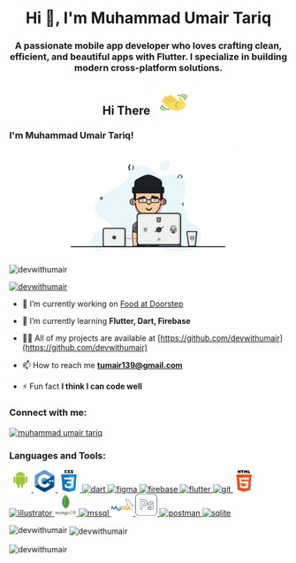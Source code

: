 <h1 align="center">Hi 👋, I'm Muhammad Umair Tariq</h1>
<h3 align="center">A passionate mobile app developer who loves crafting clean, efficient, and beautiful apps with Flutter. I specialize in building modern cross-platform solutions.</h3>

<h2 align="center"> Hi There 
    <img src="https://github.com/devwithumair/devwithumair/blob/main/wave.gif" 
         alt="Waving hand animated gif"
         height="45"
         width="75" />
</h2>

<h3> I'm Muhammad Umair Tariq!</h3>

<div align="center">
 <img src="https://github.com/devwithumair/devwithumair/blob/main/coding.gif" width="60%" loop=infinite alt="Coding Animation">
</div>

<p align="left"> <img src="https://komarev.com/ghpvc/?username=devwithumair&label=Profile%20views&color=0e75b6&style=flat" alt="devwithumair" /> </p>

<p align="left"> <a href="https://github.com/ryo-ma/github-profile-trophy"><img src="https://github-profile-trophy.vercel.app/?username=devwithumair" alt="devwithumair" /></a> </p>

- 🔭 I’m currently working on [Food at Doorstep](https://github.com/devwithumair/FoodatDoorStep)

- 🌱 I’m currently learning **Flutter, Dart, Firebase**

- 👨‍💻 All of my projects are available at [https://github.com/devwithumair](https://github.com/devwithumair)

- 📫 How to reach me **tumair139@gmail.com**

- ⚡ Fun fact **I think I can code well**

<h3 align="left">Connect with me:</h3>
<p align="left">
<a href="https://linkedin.com/in/muhammad umair tariq" target="blank"><img align="center" src="https://raw.githubusercontent.com/rahuldkjain/github-profile-readme-generator/master/src/images/icons/Social/linked-in-alt.svg" alt="muhammad umair tariq" height="30" width="40" /></a>
</p>

<h3 align="left">Languages and Tools:</h3>
<p align="left"> <a href="https://developer.android.com" target="_blank" rel="noreferrer"> <img src="https://raw.githubusercontent.com/devicons/devicon/master/icons/android/android-original-wordmark.svg" alt="android" width="40" height="40"/> </a> <a href="https://www.w3schools.com/cpp/" target="_blank" rel="noreferrer"> <img src="https://raw.githubusercontent.com/devicons/devicon/master/icons/cplusplus/cplusplus-original.svg" alt="cplusplus" width="40" height="40"/> </a> <a href="https://www.w3schools.com/css/" target="_blank" rel="noreferrer"> <img src="https://raw.githubusercontent.com/devicons/devicon/master/icons/css3/css3-original-wordmark.svg" alt="css3" width="40" height="40"/> </a> <a href="https://dart.dev" target="_blank" rel="noreferrer"> <img src="https://www.vectorlogo.zone/logos/dartlang/dartlang-icon.svg" alt="dart" width="40" height="40"/> </a> <a href="https://www.figma.com/" target="_blank" rel="noreferrer"> <img src="https://www.vectorlogo.zone/logos/figma/figma-icon.svg" alt="figma" width="40" height="40"/> </a> <a href="https://firebase.google.com/" target="_blank" rel="noreferrer"> <img src="https://www.vectorlogo.zone/logos/firebase/firebase-icon.svg" alt="firebase" width="40" height="40"/> </a> <a href="https://flutter.dev" target="_blank" rel="noreferrer"> <img src="https://www.vectorlogo.zone/logos/flutterio/flutterio-icon.svg" alt="flutter" width="40" height="40"/> </a> <a href="https://git-scm.com/" target="_blank" rel="noreferrer"> <img src="https://www.vectorlogo.zone/logos/git-scm/git-scm-icon.svg" alt="git" width="40" height="40"/> </a> <a href="https://www.w3.org/html/" target="_blank" rel="noreferrer"> <img src="https://raw.githubusercontent.com/devicons/devicon/master/icons/html5/html5-original-wordmark.svg" alt="html5" width="40" height="40"/> </a> <a href="https://www.adobe.com/in/products/illustrator.html" target="_blank" rel="noreferrer"> <img src="https://www.vectorlogo.zone/logos/adobe_illustrator/adobe_illustrator-icon.svg" alt="illustrator" width="40" height="40"/> </a> <a href="https://www.mongodb.com/" target="_blank" rel="noreferrer"> <img src="https://raw.githubusercontent.com/devicons/devicon/master/icons/mongodb/mongodb-original-wordmark.svg" alt="mongodb" width="40" height="40"/> </a> <a href="https://www.microsoft.com/en-us/sql-server" target="_blank" rel="noreferrer"> <img src="https://www.svgrepo.com/show/303229/microsoft-sql-server-logo.svg" alt="mssql" width="40" height="40"/> </a> <a href="https://www.mysql.com/" target="_blank" rel="noreferrer"> <img src="https://raw.githubusercontent.com/devicons/devicon/master/icons/mysql/mysql-original-wordmark.svg" alt="mysql" width="40" height="40"/> </a> <a href="https://www.photoshop.com/en" target="_blank" rel="noreferrer"> <img src="https://raw.githubusercontent.com/devicons/devicon/master/icons/photoshop/photoshop-line.svg" alt="photoshop" width="40" height="40"/> </a> <a href="https://postman.com" target="_blank" rel="noreferrer"> <img src="https://www.vectorlogo.zone/logos/getpostman/getpostman-icon.svg" alt="postman" width="40" height="40"/> </a> <a href="https://www.sqlite.org/" target="_blank" rel="noreferrer"> <img src="https://www.vectorlogo.zone/logos/sqlite/sqlite-icon.svg" alt="sqlite" width="40" height="40"/> </a> </p>

<p><img align="left" src="https://github-readme-stats.vercel.app/api/top-langs?username=devwithumair&show_icons=true&locale=en&layout=compact" alt="devwithumair" /></p>

<p>&nbsp;<img align="center" src="https://github-readme-stats.vercel.app/api?username=devwithumair&show_icons=true&locale=en" alt="devwithumair" /></p>

<p><img align="center" src="https://github-readme-streak-stats.herokuapp.com/?user=devwithumair&" alt="devwithumair" /></p>
